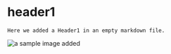 # header1

```
Here we added a Header1 in an empty markdown file.
```
![a sample image added](https://github.com/muzammil-13/skills-communicate-using-markdown/assets/58184829/9dca1a5e-1535-4818-b018-ea3dddf56ddd)
